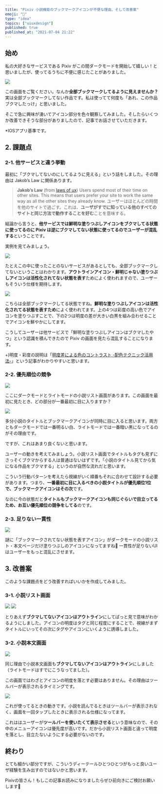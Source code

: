 ```yaml
---
title: "Pixiv 小説機能のブックマークアイコンが不便な理由、そして改善案"
emoji: "🔖"
type: "idea"
topics: ["uiuxdesign"]
published: true
published_at: "2021-07-04 21:22"
---
```


## 始め
私の大好きなサービスである Pixiv がこの間ダークモードを開始して嬉しい！と思いましたが、使ってるうちに不便に感じたことがありました。

![](https://storage.googleapis.com/zenn-user-upload/bca5b06a58ce7e9f3420c3a4.png)

この画面をご覧ください。なんか**全部ブックマークしてるように見えませんか？** 実は全部ブックマークしてない作品です。私は使ってて何度も「あれ、この作品ブクマしたっけ」と思いました。

そこで急に興味が湧いてアイコン部分を色々観察してみました。そしたらいくつか改善できそうな部分がありましたので、記事でお話させていただきます。

*IOSアプリ基準です。

## 2. 課題点

### 2-1. 他サービスと違う挙動

最初に「ブクマしてないのにしてるように見える」という話をしました。その理由は Jakob’s Law に関係あります。

> **Jakob’s Law** (from [laws of ux](https://lawsofux.com/jakobs-law/))
> Users spend most of their time on other sites. This means that users prefer your site to work the same way as all the other sites they already know.
> ユーザーはほとんどの時間を他のサイトで過ごす。これは、**ユーザがすでに知っている他のすべてのサイトと同じ方法で動作することを好む**ことを意味する。

結論から言うと、**他サービスでは鮮明な塗りつぶしアイコンをブクマしてる状態に使ってるのに Pixiv は逆にブクマしてない状態に使ってるのでユーザーが混乱する**ということです。

実例を見てみましょう。

![](https://storage.googleapis.com/zenn-user-upload/b645aa03c7ccf07a51366a1d.png)

たとえこの中に使ったことのないサービスがあるとしても、全部ブックマークしてないということはわかります。**アウトラインアイコン・鮮明じゃない塗りつぶしアイコンは活性化されてない状態を表す**ためによく使われますので、ユーザーもそういう仕様を期待します。


![](https://storage.googleapis.com/zenn-user-upload/3c57d8ca072141cf2fbca6ca.png)

こちらは全部ブックマークしてる状態ですね。**鮮明な塗りつぶしアイコンは活性化されてる状態を表すため**によく使われてます。上の4つは彩度の高い色でアイコンを塗りつぶすことで、下の2つは明度の差が大きい白黒を組み合わせることでアイコンを鮮やかにしてます。

こうしてユーザーは他サービスで「鮮明な塗りつぶしアイコンはブクマしたやつ」という認識を積んできたので Pixiv の画面を見たら混乱することになります。

+)明度・彩度の説明は「[明度差による色のコントラスト -配色テクニック活用法-](https://color-literacy.com/%E6%98%8E%E5%BA%A6%E5%B7%AE%E3%81%AB%E3%82%88%E3%82%8B%E3%82%B3%E3%83%B3%E3%83%88%E3%83%A9%E3%82%B9%E3%83%88/#%E3%80%8C%E6%98%8E%E3%82%8B%E3%81%84%E8%89%B2%E3%80%8D%E3%81%A8%E3%80%8C%E6%9A%97%E3%81%84%E8%89%B2%E3%80%8D%E3%81%AE%E7%B5%84%E3%81%BF%E5%90%88%E3%82%8F%E3%81%9B%E3%82%92%E9%81%B8%E3%81%B6)」という記事がわかりやすいと思います。


### 2-2. 優先順位の競争

![](https://storage.googleapis.com/zenn-user-upload/1539ac22447fe3d51f431625.png)

ここにダークモードとライトモードの小説リスト画面があります。この画面を最初に見たとき、どの部分が一番最初に目に入りますか？

![](https://storage.googleapis.com/zenn-user-upload/89172ab7038aa58e9fbd6418.png)

多分小説のタイトルとブックマークアイコンが同時に目に入ると思います。両方ともダークモードでは一番明るい白、ライトモードでは一番暗い黒になってるのがその理由です。

ですが、これはあまり良くないと思います。

ユーザーの動きを考えてみましょう。小説リスト画面でタイトルもタグも見ずにさっそくブクマからする人は普通はないはずです。「小説のタイトル見てから気になる作品をブクマする」というのが自然な流れだと思います。

こういう行動パターンを考えたら視線がいく順番もそれに合わせて設計する必要があります。つまり、**一番最初に目に入るべきの小説タイトルが優先順位1位で、ブックマークアイコンはその次**です。

なのに今の状態だと**タイトルもブックマークアイコンも同じぐらいで目立ってるため、お互い優先順位の競争をしてる**のです。

### 2-3. 足りない一貫性　


![](https://storage.googleapis.com/zenn-user-upload/47e3058b6dbaf8b3fcbd0937.png)


謎に「ブックマークされてない状態を表すアイコン」がダークモードの小説リスト・本文ページだけ塗りつぶしのアイコンになってますね🤔 一貫性が足りないUIはユーザーをもっと混乱にさせます。

## 3. 改善案

このような課題点をどう改善すればいいかを作成してみました。

### 3-1. 小説リスト画面

![](https://storage.googleapis.com/zenn-user-upload/2ce21da79d1304c39e1d5b8d.png)
![](https://storage.googleapis.com/zenn-user-upload/2c6ced254f4411e786b4a64c.png)

とりあえず**ブクマしてないアイコンはアウトライン**にしてぱっと見で意味がわかるようにしました。アイコンの明度はタグと同じ程度にすることで、視線がまずタイトルにいってその次にタグやアイコンにいくように誘導しました。

### 3-2. 小説本文画面

![](https://storage.googleapis.com/zenn-user-upload/027ea531b6605ba05e116bb1.png)

同じ理由で小説本文画面も**ブクマしてないアイコンはアウトライン**にしました（ライトモードはすでにこうなってました）。

この画面ではわざとアイコンの明度を落とす必要はありません。その理由はツールバーが表示されるタイミングです。

![](https://storage.googleapis.com/zenn-user-upload/0637e85641275845fac600db.gif)

これが使ってるときの動きです。小説を読んでるときはツールバーが表示されなく、画面を一回タップしたときに表示される仕様になってます。

これははユーザーが**ツールバーを使いたくて表示させる**という意味なので、その中のメニューアイコンは優先度が高いです。だから小説リスト画面と違って明度を落とし、目立たないようにする必要がないのです。


## 終わり
とても細かい部分ですが、こういうディーテールひとつひとつがもっと良いユーザ経験を生み出すのではないかと思います。

Pixivの皆さん！もしこの記事お読みになりましたらぜひ前向きにご検討お願いします🤗
